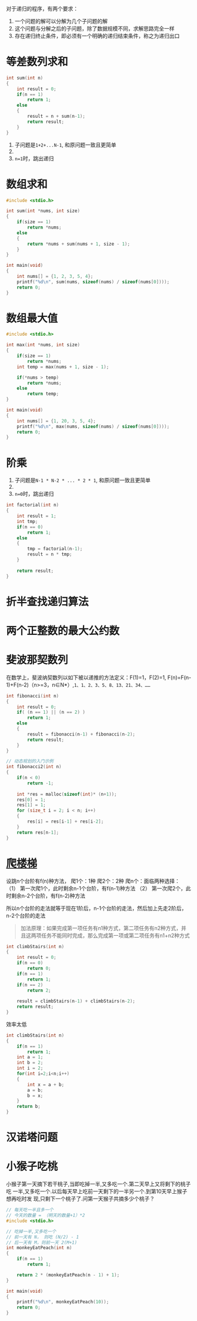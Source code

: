 对于递归的程序，有两个要求：

1. 一个问题的解可以分解为几个子问题的解
2. 这个问题与分解之后的子问题，除了数据规模不同，求解思路完全一样
3. 存在递归终止条件，即必须有一个明确的递归结束条件，称之为递归出口


# 等差数列求和
```c
int sum(int n)
{
    int result = 0;
    if(n == 1)
        return 1;
    else
    {
        result = n + sum(n-1);
        return result;
    }
}
```
1. 子问题是`1+2+...N-1`, 和原问题一致且更简单
2. 
3. `n=1`时，跳出递归

# 数组求和
```c
#include <stdio.h>

int sum(int *nums, int size)
{
    if(size == 1)
        return *nums;
    else
    {
        return *nums + sum(nums + 1, size - 1);
    }
}

int main(void)
{
    int nums[] = {1, 2, 3, 5, 4};
    printf("%d\n", sum(nums, sizeof(nums) / sizeof(nums[0])));
    return 0;
}
```

# 数组最大值
```c
#include <stdio.h>

int max(int *nums, int size)
{
    if(size == 1)
        return *nums;
    int temp = max(nums + 1, size - 1);

    if(*nums > temp)
        return *nums;
    else
        return temp;
}

int main(void)
{
    int nums[] = {1, 20, 3, 5, 4};
    printf("%d\n", max(nums, sizeof(nums) / sizeof(nums[0])));
    return 0;
}
```

# 阶乘
1. 子问题是`N-1 * N-2 * ... * 2 * 1`, 和原问题一致且更简单
2. 
3. `n=0`时，跳出递归

```c
int factorial(int n)
{
    int result = 1;
    int tmp;
    if(n == 0)
        return 1;
    else
    {
        tmp = factorial(n-1);
        result = n * tmp;
    }
    
    return result;
}
```

# 折半查找递归算法

# 两个正整数的最大公约数

# 斐波那契数列
在数学上，斐波纳契数列以如下被以递推的方法定义：F(1)=1，F(2)=1, F(n)=F(n-1)+F(n-2)（n>=3，n∈N*）,`1、1、2、3、5、8、13、21、34、……`
```c
int fibonacci(int n)
{
    int result = 0;
    if( (n == 1) || (n == 2) )
        return 1;
    else
    {
        result = fibonacci(n-1) + fibonacci(n-2);
        return result;
    }
}

// 动态规划的入门示例
int fibonacci2(int n)
{
    if(n < 0)
        return -1;
    
    int *res = malloc(sizeof(int)* (n+1));
    res[0] = 1;
    res[1] = 1;
    for (size_t i = 2; i < n; i++)
    {
        res[i] = res[i-1] + res[i-2];
    }
    return res[n-1];    
}
```

# [爬楼梯](https://leetcode-cn.com/problems/climbing-stairs/)
设跳n个台阶有f(n)种方法，
爬1个：1种
爬2个：2种
爬n个：面临两种选择：
（1） 第一次爬1个，此时剩余n-1个台阶，有f(n-1)种方法
（2） 第一次爬2个，此时剩余n-2个台阶，有f(n-2)种方法

所以n个台阶的走法就等于现在1阶后，n-1个台阶的走法，然后加上先走2阶后，n-2个台阶的走法

> 加法原理：如果完成第一项任务有n1种方式，第二项任务有n2种方式，并且这两项任务不能同时完成，那么完成第一项或第二项任务有n1+n2种方式

```c
int climbStairs(int n)
{
    int result = 0;
    if(n == 0)
        return 0;
    if(n == 1)
        return 1;
    if(n == 2)
        return 2;
    
    result = climbStairs(n-1) + climbStairs(n-2);
    return result;
}
```
效率太低

```c
int climbStairs(int n) 
{
    if(n == 1)
        return 1;
    int a = 1;
    int b = 2;
    int i = 2;
    for(int i=2;i<n;i++)
    {
        int x = a + b;
        a = b;
        b = x;
    }
    return b; 
}
```


# 汉诺塔问题

# 小猴子吃桃
小猴子第一天摘下若干桃子,当即吃掉一半,又多吃一个.第二天早上又将剩下的桃子吃
一半,又多吃一个.以后每天早上吃前一天剩下的一半另一个.到第10天早上猴子想再吃时发
现,只剩下一个桃子了.问第一天猴子共摘多少个桃子？

```c
// 每天吃一半且多一个
// 今天的数量 = （明天的数量+1）*2
#include <stdio.h>

// 吃掉一半,又多吃一个
// 前一天有 N， 则吃 (N/2) - 1
// 后一天有 M，则前一天 2(M+1)
int monkeyEatPeach(int n)
{
    if(n == 1)
        return 1;

    return 2 * (monkeyEatPeach(n - 1) + 1);
}

int main(void)
{
    printf("%d\n", monkeyEatPeach(10));
    return 0;
}

```